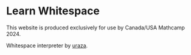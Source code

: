 # Learn Whitespace

This website is produced exclusively for use by Canada/USA Mathcamp 2024.

Whitespace interpreter by [uraza](https://github.com/uraza/whitespace-interpreter).